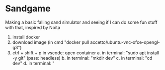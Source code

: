 # Sandgame
Making a basic falling sand simulator and seeing if I can do some fun stuff with that, inspired by Noita

1. install docker
2. download image (in cmd "docker pull accetto/ubuntu-vnc-xfce-opengl-g3")
3. ctrl + shift + p in vscode: open container
	a. in terminal: "sudo apt install -y git" (pass: headless)
	b. in terminal: "mkdir dev"
    c. in terminal: "cd dev"
    d. in terminal: "